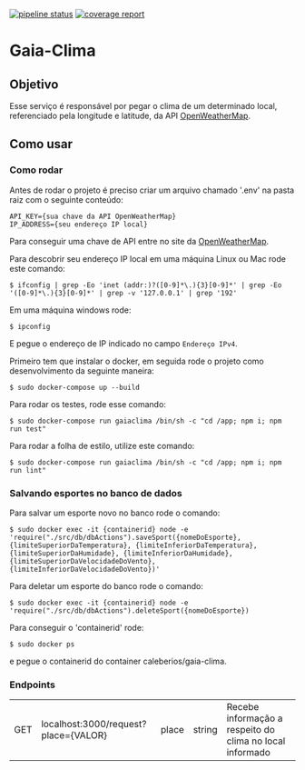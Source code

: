 
[![pipeline status](https://gitlab.com/botgaia/Gaia-Clima/badges/master/pipeline.svg)](https://gitlab.com/botgaia/Gaia-Clima/commits/master)
[![coverage report](https://gitlab.com/botgaia/Gaia-Clima/badges/master/coverage.svg)](https://gitlab.com/botgaia/Gaia-Clima/commits/master)


# Gaia-Clima

## Objetivo
Esse serviço é responsável por pegar o clima de um determinado local, referenciado pela longitude e latitude, da API [OpenWeatherMap](https://openweathermap.org).

## Como usar

### Como rodar
Antes de rodar o projeto é preciso criar um arquivo chamado '.env' na pasta raiz com o seguinte conteúdo:

~~~~
API_KEY={sua chave da API OpenWeatherMap}
IP_ADDRESS={seu endereço IP local}
~~~~

Para conseguir uma chave de API entre no site da [OpenWeatherMap](https://openweathermap.org).

Para descobrir seu endereço IP local em uma máquina Linux ou Mac rode este comando:

```$ ifconfig | grep -Eo 'inet (addr:)?([0-9]*\.){3}[0-9]*' | grep -Eo '([0-9]*\.){3}[0-9]*' | grep -v '127.0.0.1' | grep '192'```

Em uma máquina windows rode:

```$ ipconfig```

E pegue o endereço de IP indicado no campo `Endereço IPv4`.

Primeiro tem que instalar o docker, em seguida rode o projeto como desenvolvimento da seguinte maneira:

```$ sudo docker-compose up --build```

Para rodar os testes, rode esse comando:

``` $ sudo docker-compose run gaiaclima /bin/sh -c "cd /app; npm i; npm run test" ```

Para rodar a folha de estilo, utilize este comando:

``` $ sudo docker-compose run gaiaclima /bin/sh -c "cd /app; npm i; npm run lint" ```

### Salvando esportes no banco de dados

Para salvar um esporte novo no banco rode o comando:

```$ sudo docker exec -it {containerid} node -e 'require("./src/db/dbActions").saveSport({nomeDoEsporte}, {limiteSuperiorDaTemperatura}, {limiteInferiorDaTemperatura}, {limiteSuperiorDaHumidade}, {limiteInferiorDaHumidade}, {limiteSuperiorDaVelocidadeDoVento}, {limiteInferiorDaVelocidadeDoVento})'```

Para deletar um esporte do banco rode o comando:

```$ sudo docker exec -it {containerid} node -e 'require("./src/db/dbActions").deleteSport({nomeDoEsporte})```

Para conseguir o 'containerid' rode:

```$ sudo docker ps```

e pegue o containerid do container caleberios/gaia-clima.

### Endpoints
<table>
	<tr>
		<td>GET</td>
		<td>localhost:3000/request?place={VALOR}</td>
		<td>place</td>
		<td>string</td>
		<td>Recebe informação a respeito do clima no local informado</td>
	</tr>
</table>
